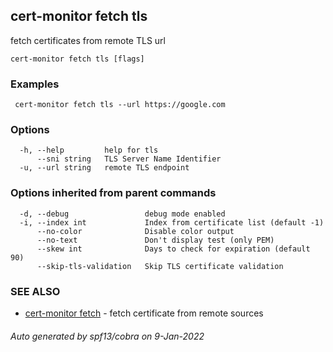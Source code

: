 ## cert-monitor fetch tls

fetch certificates from remote TLS url

```
cert-monitor fetch tls [flags]
```

### Examples

```
 cert-monitor fetch tls --url https://google.com
```

### Options

```
  -h, --help         help for tls
      --sni string   TLS Server Name Identifier
  -u, --url string   remote TLS endpoint
```

### Options inherited from parent commands

```
  -d, --debug                 debug mode enabled
  -i, --index int             Index from certificate list (default -1)
      --no-color              Disable color output
      --no-text               Don't display test (only PEM)
      --skew int              Days to check for expiration (default 90)
      --skip-tls-validation   Skip TLS certificate validation
```

### SEE ALSO

* [cert-monitor fetch](cert-monitor_fetch.md)	 - fetch certificate from remote sources

###### Auto generated by spf13/cobra on 9-Jan-2022
